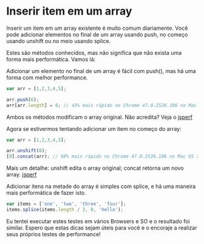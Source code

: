 # Inserir item em um array

Inserir um item em um array existente é muito comum diariamente. Você pode adicionar elementos no final de um array usando push, no começo usando unshift ou no meio usando splice.

Estes são métodos conhecidos, mas não significa que não exista uma forma mais performática. Vamos lá:

Adicionar um elemento no final de um array é fácil com push(), mas há uma forma com melhor performance.

```javascript
var arr = [1,2,3,4,5];

arr.push(6);
arr[arr.length] = 6; // 43% mais rápido no Chrome 47.0.2526.106 no Mac OS X 10.11.1
```
Ambos os métodos modificam o array original. Não acredita? Veja o [jsperf](http://jsperf.com/push-item-inside-an-array)

Agora se estivermos tentando adicionar um item no começo do array:

```javascript
var arr = [1,2,3,4,5];

arr.unshift(0);
[0].concat(arr); // 98% mais rápido no Chrome 47.0.2526.106 no Mac OS X 10.11.1
```
Mais um detalhe: unshift edita o array original; concat retorna um novo array. [jsperf](http://jsperf.com/unshift-item-inside-an-array)

Adicionar itens na metade do array é simples com splice, e há uma maneira mais performática de fazer isto.

```javascript
var items = ['one', 'two', 'three', 'four'];
items.splice(items.length / 2, 0, 'hello');
```

Eu tentei executar estes testes em vários Browsers e SO e o resultado foi similar. Espero que estas dicas sejam úteis para você e o encoraje a realizar seus próprios testes de performance!
